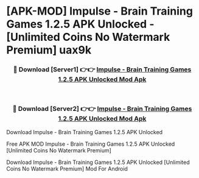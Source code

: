 # [APK-MOD] Impulse - Brain Training Games 1.2.5 APK Unlocked - [Unlimited Coins No Watermark Premium] uax9k



<div align="center">
<h3>🔴 Download [Server1] 👉👉 <a href="https://momento.my/?title=Impulse_-_Brain_Training_Games_1.2.5_APK_Unlocked">Impulse - Brain Training Games 1.2.5 APK Unlocked Mod Apk</a></h3><br>

<h3>🔴 Download [Server2] 👉👉 <a href="https://momento.my/?title=Impulse_-_Brain_Training_Games_1.2.5_APK_Unlocked">Impulse - Brain Training Games 1.2.5 APK Unlocked Mod Apk</a></h3>
</div>



Download Impulse - Brain Training Games 1.2.5 APK Unlocked 

Free APK MOD Impulse - Brain Training Games 1.2.5 APK Unlocked [Unlimited Coins No Watermark Premium]

Download Impulse - Brain Training Games 1.2.5 APK Unlocked [Unlimited Coins No Watermark Premium] Mod For Android
